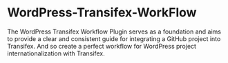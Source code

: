 WordPress-Transifex-WorkFlow
============================

The WordPress Transifex Workflow Plugin serves as a foundation and aims to provide a clear and consistent guide for integrating a GitHub project into Transifex. And so create a perfect workflow for WordPress project internationalization with Transifex.
